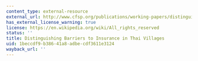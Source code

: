 ```yaml
---
content_type: external-resource
external_url: http://www.cfsp.org/publications/working-papers/distinguishing-barriers-insurance-thai-villages#.UiiAZT_hc0k
has_external_license_warning: true
license: https://en.wikipedia.org/wiki/All_rights_reserved
status: ''
title: Distinguishing Barriers to Insurance in Thai Villages
uid: 1beccdf9-b386-41a8-adbe-cdf3611e3124
wayback_url: ''
---
```

